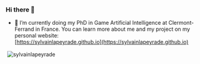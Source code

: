 ### Hi there 👋

- 🔭 I’m currently doing my PhD in Game Artificial Intelligence at Clermont-Ferrand in France. You can learn more about me and my project on my personal website:
 <br /> [https://sylvainlapeyrade.github.io](https://sylvainlapeyrade.github.io) <br />

<p>&nbsp;<img align="center" src="https://github-readme-stats.vercel.app/api?username=sylvainlapeyrade&show_icons=true&locale=en" alt="sylvainlapeyrade" /></p>

<!--
**sylvainlapeyrade/sylvainlapeyrade** is a ✨ _special_ ✨ repository because its `README.md` (this file) appears on your GitHub profile.

Here are some ideas to get you started:

- 🔭 I’m currently working on ...
- 🌱 I’m currently learning ...
- 👯 I’m looking to collaborate on ...
- 🤔 I’m looking for help with ...
- 💬 Ask me about ...
- 📫 How to reach me: ...
- 😄 Pronouns: ...
- ⚡ Fun fact: ...
-->
